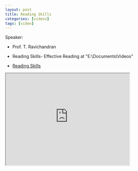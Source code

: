 ```yaml
---
layout: post
title: Reading Skills
categories: [videos]
tags: [video]
---
```


Speaker:

- Prof. T. Ravichandran

- Reading Skills- Effective Reading  at "E:\Documents\Videos"
- [Reading Skills](https://www.youtube.com/watch?v=6JWblHNgCMc)

<!--more-->

<iframe width="80%" height="300px" src="https://www.youtube.com/embed/6JWblHNgCMc">
</iframe>